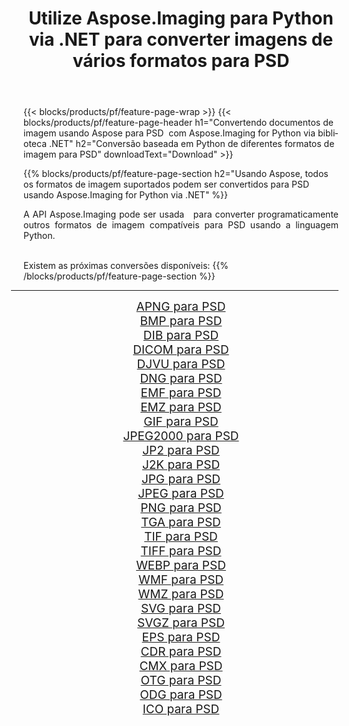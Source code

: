 ﻿---
title: Utilize Aspose.Imaging para Python via .NET para converter imagens de vários formatos para PSD 
weight: 3920
url: /pt/python-net/conversion/to/psd/ 
lang: pt
langdirlevel: 2
locales: zh-hans,ja,it,ru,de,es,fr,nl,id,lt,pl,pt,vi,tr,ko,zh-hant,ar,hi,th,sv,cs,uk,he
description: Você pode usar Aspose.Imaging para Python via biblioteca .NET para converter de uma variedade de formatos para PSD
---

{{< blocks/products/pf/feature-page-wrap >}}
{{< blocks/products/pf/feature-page-header h1="Convertendo documentos de imagem usando Aspose para PSD  com Aspose.Imaging for Python via biblioteca .NET" h2="Conversão baseada em Python de diferentes formatos de imagem para PSD" downloadText="Download" >}}


{{% blocks/products/pf/feature-page-section  h2="Usando Aspose, todos os formatos de imagem suportados podem ser convertidos para PSD usando Aspose.Imaging for Python via .NET" %}}
<p align=justify>A API Aspose.Imaging pode ser usada   para converter programaticamente outros formatos de imagem compatíveis para PSD usando a linguagem Python.</p>
<br/>
Existem as próximas conversões disponíveis:
{{% /blocks/products/pf/feature-page-section %}}
<div class="container-fluid productfamilypage bg-gray">
    <div class="convertypes bg-gray agp-content section">
        <div class="container">
		<hr style="margin-left:-20px;"/>
		<div class="row other-converters" style="gap: 10px;font-size: 19px;text-align:center;">
		    <div class='col-md-2 other-converter remove-lp remove-rp'><a href="/imaging/pt/python-net/conversion/apng-to-psd/" style="padding:15px;">APNG para PSD</a></div>
<div class='col-md-2 other-converter remove-lp remove-rp'><a href="/imaging/pt/python-net/conversion/bmp-to-psd/" style="padding:15px;">BMP para PSD</a></div>
<div class='col-md-2 other-converter remove-lp remove-rp'><a href="/imaging/pt/python-net/conversion/dib-to-psd/" style="padding:15px;">DIB para PSD</a></div>
<div class='col-md-2 other-converter remove-lp remove-rp'><a href="/imaging/pt/python-net/conversion/dicom-to-psd/" style="padding:15px;">DICOM para PSD</a></div>
<div class='col-md-2 other-converter remove-lp remove-rp'><a href="/imaging/pt/python-net/conversion/djvu-to-psd/" style="padding:15px;">DJVU para PSD</a></div>
<div class='col-md-2 other-converter remove-lp remove-rp'><a href="/imaging/pt/python-net/conversion/dng-to-psd/" style="padding:15px;">DNG para PSD</a></div>
<div class='col-md-2 other-converter remove-lp remove-rp'><a href="/imaging/pt/python-net/conversion/emf-to-psd/" style="padding:15px;">EMF para PSD</a></div>
<div class='col-md-2 other-converter remove-lp remove-rp'><a href="/imaging/pt/python-net/conversion/emz-to-psd/" style="padding:15px;">EMZ para PSD</a></div>
<div class='col-md-2 other-converter remove-lp remove-rp'><a href="/imaging/pt/python-net/conversion/gif-to-psd/" style="padding:15px;">GIF para PSD</a></div>
<div class='col-md-2 other-converter remove-lp remove-rp'><a href="/imaging/pt/python-net/conversion/jpeg2000-to-psd/" style="padding:15px;">JPEG2000 para PSD</a></div>
<div class='col-md-2 other-converter remove-lp remove-rp'><a href="/imaging/pt/python-net/conversion/jp2-to-psd/" style="padding:15px;">JP2 para PSD</a></div>
<div class='col-md-2 other-converter remove-lp remove-rp'><a href="/imaging/pt/python-net/conversion/j2k-to-psd/" style="padding:15px;">J2K para PSD</a></div>
<div class='col-md-2 other-converter remove-lp remove-rp'><a href="/imaging/pt/python-net/conversion/jpg-to-psd/" style="padding:15px;">JPG para PSD</a></div>
<div class='col-md-2 other-converter remove-lp remove-rp'><a href="/imaging/pt/python-net/conversion/jpeg-to-psd/" style="padding:15px;">JPEG para PSD</a></div>
<div class='col-md-2 other-converter remove-lp remove-rp'><a href="/imaging/pt/python-net/conversion/png-to-psd/" style="padding:15px;">PNG para PSD</a></div>
<div class='col-md-2 other-converter remove-lp remove-rp'><a href="/imaging/pt/python-net/conversion/tga-to-psd/" style="padding:15px;">TGA para PSD</a></div>
<div class='col-md-2 other-converter remove-lp remove-rp'><a href="/imaging/pt/python-net/conversion/tif-to-psd/" style="padding:15px;">TIF para PSD</a></div>
<div class='col-md-2 other-converter remove-lp remove-rp'><a href="/imaging/pt/python-net/conversion/tiff-to-psd/" style="padding:15px;">TIFF para PSD</a></div>
<div class='col-md-2 other-converter remove-lp remove-rp'><a href="/imaging/pt/python-net/conversion/webp-to-psd/" style="padding:15px;">WEBP para PSD</a></div>
<div class='col-md-2 other-converter remove-lp remove-rp'><a href="/imaging/pt/python-net/conversion/wmf-to-psd/" style="padding:15px;">WMF para PSD</a></div>
<div class='col-md-2 other-converter remove-lp remove-rp'><a href="/imaging/pt/python-net/conversion/wmz-to-psd/" style="padding:15px;">WMZ para PSD</a></div>
<div class='col-md-2 other-converter remove-lp remove-rp'><a href="/imaging/pt/python-net/conversion/svg-to-psd/" style="padding:15px;">SVG para PSD</a></div>
<div class='col-md-2 other-converter remove-lp remove-rp'><a href="/imaging/pt/python-net/conversion/svgz-to-psd/" style="padding:15px;">SVGZ para PSD</a></div>
<div class='col-md-2 other-converter remove-lp remove-rp'><a href="/imaging/pt/python-net/conversion/eps-to-psd/" style="padding:15px;">EPS para PSD</a></div>
<div class='col-md-2 other-converter remove-lp remove-rp'><a href="/imaging/pt/python-net/conversion/cdr-to-psd/" style="padding:15px;">CDR para PSD</a></div>
<div class='col-md-2 other-converter remove-lp remove-rp'><a href="/imaging/pt/python-net/conversion/cmx-to-psd/" style="padding:15px;">CMX para PSD</a></div>
<div class='col-md-2 other-converter remove-lp remove-rp'><a href="/imaging/pt/python-net/conversion/otg-to-psd/" style="padding:15px;">OTG para PSD</a></div>
<div class='col-md-2 other-converter remove-lp remove-rp'><a href="/imaging/pt/python-net/conversion/odg-to-psd/" style="padding:15px;">ODG para PSD</a></div>
<div class='col-md-2 other-converter remove-lp remove-rp'><a href="/imaging/pt/python-net/conversion/ico-to-psd/" style="padding:15px;">ICO para PSD</a></div>
                </div>
        </div>
    </div>
</div>
<br/>

